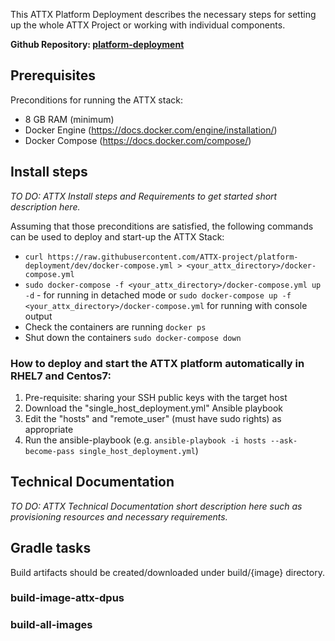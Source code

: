 This ATTX Platform Deployment describes the necessary steps for setting up the whole ATTX Project or working with individual components.

**Github Repository: [platform-deployment](https://github.com/ATTX-project/platform-deployment)**

## Prerequisites
Preconditions for running the ATTX stack:
* 8 GB RAM (minimum)
* Docker Engine (https://docs.docker.com/engine/installation/)
* Docker Compose (https://docs.docker.com/compose/)

## Install steps

_TO DO: ATTX Install steps and Requirements to get started short description here._

Assuming that those preconditions are satisfied, the following commands can be used to deploy and start-up the ATTX Stack:
* `curl https://raw.githubusercontent.com/ATTX-project/platform-deployment/dev/docker-compose.yml > <your_attx_directory>/docker-compose.yml`
* `sudo docker-compose -f <your_attx_directory>/docker-compose.yml up -d` - for running in detached mode or `sudo docker-compose up -f <your_attx_directory>/docker-compose.yml` for running with console output
* Check the containers are running `docker ps`
* Shut down the containers `sudo docker-compose down`

### How to deploy and start the ATTX platform automatically in RHEL7 and Centos7:
1. Pre-requisite: sharing your SSH public keys with the target host
2. Download the "single_host_deployment.yml" Ansible playbook
3. Edit the "hosts" and "remote_user" (must have sudo rights) as appropriate
4. Run the ansible-playbook (e.g. `ansible-playbook -i hosts --ask-become-pass single_host_deployment.yml`)

## Technical Documentation

_TO DO: ATTX Technical Documentation short description here such as provisioning resources and necessary requirements._

## Gradle tasks

Build artifacts should be created/downloaded under build/{image} directory.

### build-image-attx-dpus



### build-all-images

